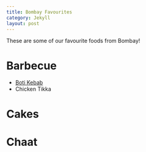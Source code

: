 ```yaml
---
title: Bombay Favourites
category: Jekyll
layout: post
---
```


These are some of our favourite foods from Bombay!

# Barbecue

* [Boti Kebab](/barbecue/boti_kebab/)
* Chicken Tikka

# Cakes

# Chaat
